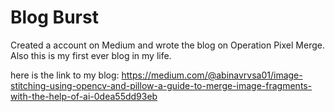 # Blog Burst

Created a account on Medium and wrote the blog on Operation Pixel Merge. Also this is my first ever blog in my life.

here is the link to my blog:
https://medium.com/@abinavrvsa01/image-stitching-using-opencv-and-pillow-a-guide-to-merge-image-fragments-with-the-help-of-ai-0dea55dd93eb
